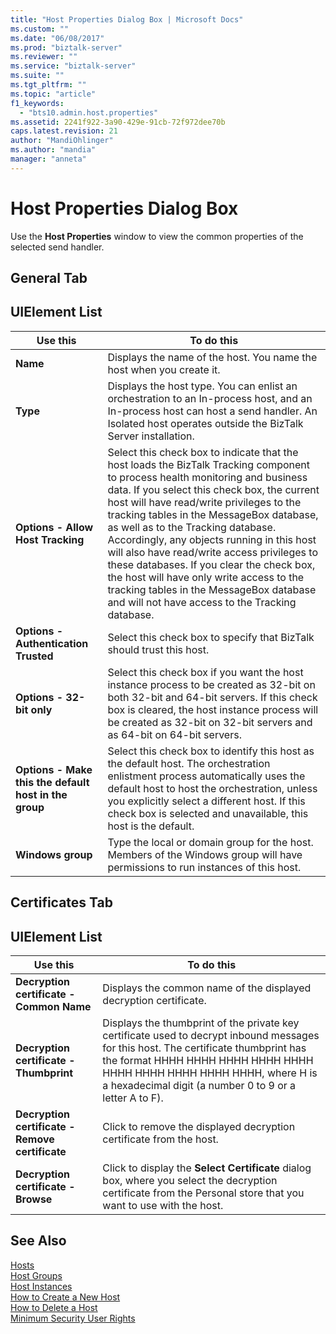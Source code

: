 ```yaml
---
title: "Host Properties Dialog Box | Microsoft Docs"
ms.custom: ""
ms.date: "06/08/2017"
ms.prod: "biztalk-server"
ms.reviewer: ""
ms.service: "biztalk-server"
ms.suite: ""
ms.tgt_pltfrm: ""
ms.topic: "article"
f1_keywords: 
  - "bts10.admin.host.properties"
ms.assetid: 2241f922-3a90-429e-91cb-72f972dee70b
caps.latest.revision: 21
author: "MandiOhlinger"
ms.author: "mandia"
manager: "anneta"
---
```

# Host Properties Dialog Box
Use the **Host Properties** window to view the common properties of the selected send handler.  
  
## General Tab  
  
## UIElement List  
  
|Use this|To do this|  
|--------------|----------------|  
|**Name**|Displays the name of the host. You name the host when you create it.|  
|**Type**|Displays the host type. You can enlist an orchestration to an In-process host, and an In-process host can host a send handler. An Isolated host operates outside the BizTalk Server installation.|  
|**Options - Allow Host Tracking**|Select this check box to indicate that the host loads the BizTalk Tracking component to process health monitoring and business data. If you select this check box, the current host will have read/write privileges to the tracking tables in the MessageBox database, as well as to the Tracking database. Accordingly, any objects running in this host will also have read/write access privileges to these databases. If you clear the check box, the host will have only write access to the tracking tables in the MessageBox database and will not have access to the Tracking database.|  
|**Options - Authentication Trusted**|Select this check box to specify that BizTalk should trust this host.|  
|**Options - 32-bit only**|Select this check box if you want the host instance process to be created as 32-bit on both 32-bit and 64-bit servers. If this check box is cleared, the host instance process will be created as 32-bit on 32-bit servers and as 64-bit on 64-bit servers.|  
|**Options - Make this the default host in the group**|Select this check box to identify this host as the default host. The orchestration enlistment process automatically uses the default host to host the orchestration, unless you explicitly select a different host. If this check box is selected and unavailable, this host is the default.|  
|**Windows group**|Type the local or domain group for the host. Members of the Windows group will have permissions to run instances of this host.|  
  
## Certificates Tab  
  
## UIElement List  
  
|Use this|To do this|  
|--------------|----------------|  
|**Decryption certificate - Common Name**|Displays the common name of the displayed decryption certificate.|  
|**Decryption certificate - Thumbprint**|Displays the thumbprint of the private key certificate used to decrypt inbound messages for this host. The certificate thumbprint has the format HHHH HHHH HHHH HHHH HHHH HHHH HHHH HHHH HHHH HHHH, where H is a hexadecimal digit (a number 0 to 9 or a letter A to F).|  
|**Decryption certificate - Remove certificate**|Click to remove the displayed decryption certificate from the host.|  
|**Decryption certificate - Browse**|Click to display the **Select Certificate** dialog box, where you select the decryption certificate from the Personal store that you want to use with the host.|  
  
## See Also  
 [Hosts](../core/hosts.md)   
 [Host Groups](../core/host-groups.md)   
 [Host Instances](../core/host-instances.md)   
 [How to Create a New Host](../core/how-to-create-a-new-host.md)   
 [How to Delete a Host](../core/how-to-delete-a-host.md)   
 [Minimum Security User Rights](../core/minimum-security-user-rights.md)